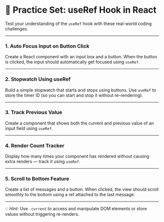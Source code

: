 # 🧩 Practice Set: useRef Hook in React

Test your understanding of the `useRef` hook with these real-world coding challenges.

---

### **1. Auto Focus Input on Button Click**

Create a React component with an input box and a button. When the button is clicked, the input should automatically get focused using `useRef`.

---

### **2. Stopwatch Using useRef**

Build a simple stopwatch that starts and stops using buttons. Use `useRef` to store the timer ID (so you can start and stop it without re-rendering).

---

### **3. Track Previous Value**

Create a component that shows both the current and previous value of an input field using `useRef`.

---

### **4. Render Count Tracker**

Display how many times your component has rendered without causing extra renders — track it using `useRef`.

---

### **5. Scroll to Bottom Feature**

Create a list of messages and a button. When clicked, the view should scroll smoothly to the bottom using a ref attached to the last message.

---

💡 *Hint:* Use `.current` to access and manipulate DOM elements or store values without triggering re-renders.
